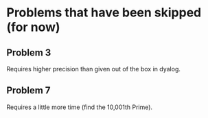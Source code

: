 # Problems that have been skipped (for now)

## Problem 3

Requires higher precision than given out of the box in dyalog.

## Problem 7

Requires a little more time (find the 10,001th Prime).

